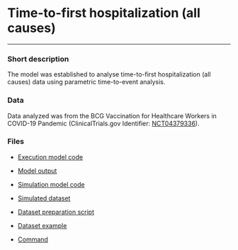 # Time-to-first hospitalization (all causes)
-------------------------

### Short description

The model was established to analyse time-to-first hospitalization (all causes) data using parametric time-to-event analysis.

### Data

Data analyzed was from the BCG Vaccination for Healthcare Workers in COVID-19 Pandemic (ClinicalTrials.gov Identifier: [NCT04379336](https://clinicaltrials.gov/ct2/show/NCT04379336)).

### Files

- [Execution model code](./hospitalization_TTE/execution_mod)

- [Model output](./hospitalization_TTE/Output_lst)

- [Simulation model code](./hospitalization_TTE/Simulation_mod)

- [Simulated dataset](./hospitalization_TTE/Simulated_data_dat)

- [Dataset preparation script](./hospitalization_TTE/dataset_preparation_r)

- [Dataset example](./hospitalization_TTE/example_dataset_csv)

- [Command](./hospitalization_TTE/Command_txt)

